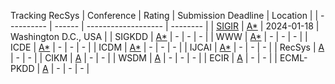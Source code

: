 Tracking RecSys
| Conference | Rating | Submission Deadline | Location | 
| ---------- | ------ | ------------------- | -------- | 
| [SIGIR](https://sigir-2024.github.io/) | [A*](http://portal.core.edu.au/conf-ranks/?search=sigir&by=all&source=CORE2023) | 2024-01-18 | Washington D.C., USA | 
| SIGKDD     | [A*](http://portal.core.edu.au/conf-ranks/?search=ecir&by=all&source=CORE2023) | - | - | - |
| WWW        | [A*](http://portal.core.edu.au/conf-ranks/?search=www&by=all&source=CORE2023) | - | - | - |
| ICDE       | [A*](http://portal.core.edu.au/conf-ranks/?search=ICDE&by=all&source=CORE2023) | - | - | - |
| ICDM       | [A*](http://portal.core.edu.au/conf-ranks/?search=ICDM&by=all&source=CORE2023) | - | - | - |
| IJCAI      | [A*](http://portal.core.edu.au/conf-ranks/?search=IJCAI&by=all&source=CORE2023) | - | - | - |
| RecSys     | [A](http://portal.core.edu.au/conf-ranks/?search=recsys&by=all&source=CORE2023) | - | - |
| CIKM       | [A](http://portal.core.edu.au/conf-ranks/?search=ecir&by=all&source=CORE2023) | - | - |
| WSDM       | [A](http://portal.core.edu.au/conf-ranks/?search=wsdm&by=all&source=CORE2023) | - | - | - |
| ECIR       | [A](http://portal.core.edu.au/conf-ranks/?search=ecir&by=all&source=CORE2023) | - | - |
| ECML-PKDD  | [A](http://portal.core.edu.au/conf-ranks/?search=kdd&by=all&source=CORE2023) | - | - | - |

<!--
| AAAI?       |  | - | - | - |
| NeurIPS?     |  | - | - | - |
| ACL? ||
Journal: 
- ACM Computing Surveys
- TORS
- TOIS
- TKDE
- Frontiers in something
-->


<!--
Papers:
- review my papers
- review other papers
-->


<!-- Tool review -->
